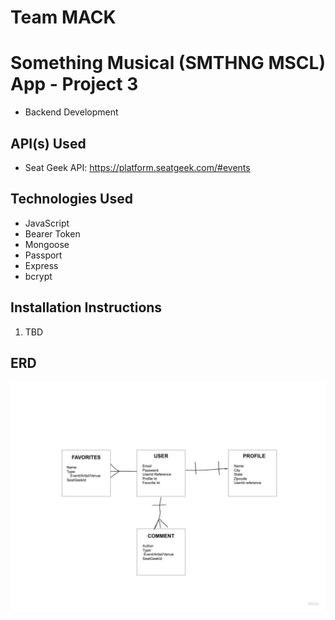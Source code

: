 # Team MACK

# Something Musical (SMTHNG MSCL) App - Project 3 
- Backend Development

## API(s) Used
- Seat Geek API: https://platform.seatgeek.com/#events


## Technologies Used
- JavaScript
- Bearer Token
- Mongoose
- Passport
- Express
- bcrypt

## Installation Instructions
1. TBD

## ERD
![img](ERD-Updated.jpg)